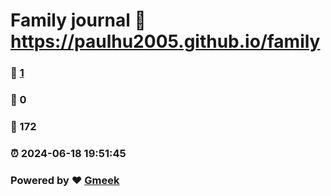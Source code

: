 # Family journal :link: https://paulhu2005.github.io/family 
### :page_facing_up: [1](https://paulhu2005.github.io/family/tag.html) 
### :speech_balloon: 0 
### :hibiscus: 172 
### :alarm_clock: 2024-06-18 19:51:45 
### Powered by :heart: [Gmeek](https://github.com/Meekdai/Gmeek)
